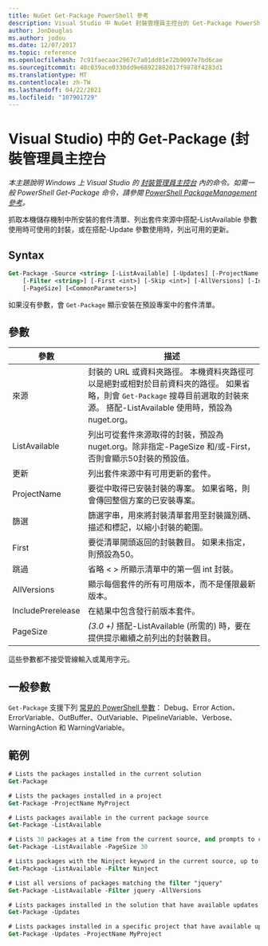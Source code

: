 ```yaml
---
title: NuGet Get-Package PowerShell 參考
description: Visual Studio 中 NuGet 封裝管理員主控台的 Get-Package PowerShell 命令參考。
author: JonDouglas
ms.author: jodou
ms.date: 12/07/2017
ms.topic: reference
ms.openlocfilehash: 7c91faecaac2967c7a01dd81e72b9097e7bd6cae
ms.sourcegitcommit: 40c039ace0330dd9e68922882017f9878f4283d1
ms.translationtype: MT
ms.contentlocale: zh-TW
ms.lasthandoff: 04/22/2021
ms.locfileid: "107901729"
---
```

# <a name="get-package-package-manager-console-in-visual-studio"></a>Visual Studio) 中的 Get-Package (封裝管理員主控台

*本主題說明 Windows 上 Visual Studio 的 [封裝管理員主控台](../../consume-packages/install-use-packages-powershell.md) 內的命令。如需一般 PowerShell Get-Package 命令，請參閱 [PowerShell PackageManagement 參考](/powershell/module/packagemanagement)。*

抓取本機儲存機制中所安裝的套件清單、列出套件來源中搭配-ListAvailable 參數使用時可使用的封裝，或在搭配-Update 參數使用時，列出可用的更新。

## <a name="syntax"></a>Syntax

```ps
Get-Package -Source <string> [-ListAvailable] [-Updates] [-ProjectName <string>]
    [-Filter <string>] [-First <int>] [-Skip <int>] [-AllVersions] [-IncludePrerelease]
    [-PageSize] [<CommonParameters>]
```

如果沒有參數，會 `Get-Package` 顯示安裝在預設專案中的套件清單。

## <a name="parameters"></a>參數

| 參數 | 描述 |
| --- | --- |
| 來源 | 封裝的 URL 或資料夾路徑。 本機資料夾路徑可以是絕對或相對於目前資料夾的路徑。 如果省略，則會 `Get-Package` 搜尋目前選取的封裝來源。 搭配-ListAvailable 使用時，預設為 nuget.org。 |
| ListAvailable | 列出可從套件來源取得的封裝，預設為 nuget.org。除非指定-PageSize 和/或-First，否則會顯示50封裝的預設值。 |
| 更新 | 列出套件來源中有可用更新的套件。 |
| ProjectName | 要從中取得已安裝封裝的專案。 如果省略，則會傳回整個方案的已安裝專案。 |
| 篩選 | 篩選字串，用來將封裝清單套用至封裝識別碼、描述和標記，以縮小封裝的範圍。 |
| First | 要從清單開頭返回的封裝數目。 如果未指定，則預設為50。 |
| 跳過 | 省略 &lt; &gt; 所顯示清單中的第一個 int 封裝。  |
| AllVersions | 顯示每個套件的所有可用版本，而不是僅限最新版本。 |
| IncludePrerelease | 在結果中包含發行前版本套件。 |
| PageSize | *(3.0 +)* 搭配-ListAvailable (所需的) 時，要在提供提示繼續之前列出的封裝數目。 |

這些參數都不接受管線輸入或萬用字元。

## <a name="common-parameters"></a>一般參數

`Get-Package` 支援下列 [常見的 PowerShell 參數](/powershell/module/microsoft.powershell.core/about/about_commonparameters)： Debug、Error Action、ErrorVariable、OutBuffer、OutVariable、PipelineVariable、Verbose、WarningAction 和 WarningVariable。

## <a name="examples"></a>範例

```ps
# Lists the packages installed in the current solution
Get-Package

# Lists the packages installed in a project
Get-Package -ProjectName MyProject

# Lists packages available in the current package source
Get-Package -ListAvailable

# Lists 30 packages at a time from the current source, and prompts to continue if more are available
Get-Package -ListAvailable -PageSize 30

# Lists packages with the Ninject keyword in the current source, up to 50
Get-Package -ListAvailable -Filter Ninject

# List all versions of packages matching the filter "jquery"
Get-Package -ListAvailable -Filter jquery -AllVersions

# Lists packages installed in the solution that have available updates
Get-Package -Updates

# Lists packages installed in a specific project that have available updates
Get-Package -Updates -ProjectName MyProject
```